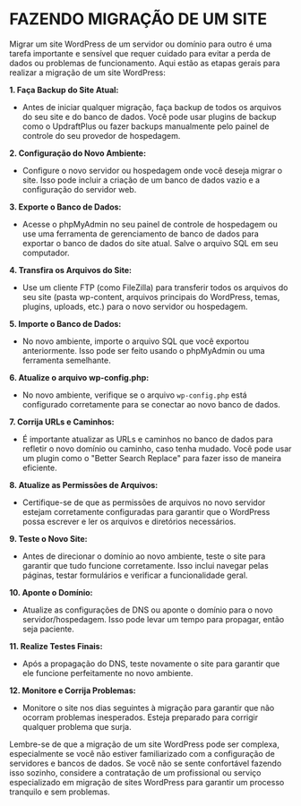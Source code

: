 # FAZENDO MIGRAÇÃO DE UM SITE
Migrar um site WordPress de um servidor ou domínio para outro é uma tarefa importante e sensível que requer cuidado para evitar a perda de dados ou problemas de funcionamento. Aqui estão as etapas gerais para realizar a migração de um site WordPress:

**1. Faça Backup do Site Atual:**
- Antes de iniciar qualquer migração, faça backup de todos os arquivos do seu site e do banco de dados. Você pode usar plugins de backup como o UpdraftPlus ou fazer backups manualmente pelo painel de controle do seu provedor de hospedagem.

**2. Configuração do Novo Ambiente:**
- Configure o novo servidor ou hospedagem onde você deseja migrar o site. Isso pode incluir a criação de um banco de dados vazio e a configuração do servidor web.

**3. Exporte o Banco de Dados:**
- Acesse o phpMyAdmin no seu painel de controle de hospedagem ou use uma ferramenta de gerenciamento de banco de dados para exportar o banco de dados do site atual. Salve o arquivo SQL em seu computador.

**4. Transfira os Arquivos do Site:**
- Use um cliente FTP (como FileZilla) para transferir todos os arquivos do seu site (pasta wp-content, arquivos principais do WordPress, temas, plugins, uploads, etc.) para o novo servidor ou hospedagem.

**5. Importe o Banco de Dados:**
- No novo ambiente, importe o arquivo SQL que você exportou anteriormente. Isso pode ser feito usando o phpMyAdmin ou uma ferramenta semelhante.

**6. Atualize o arquivo wp-config.php:**
- No novo ambiente, verifique se o arquivo `wp-config.php` está configurado corretamente para se conectar ao novo banco de dados.

**7. Corrija URLs e Caminhos:**
- É importante atualizar as URLs e caminhos no banco de dados para refletir o novo domínio ou caminho, caso tenha mudado. Você pode usar um plugin como o "Better Search Replace" para fazer isso de maneira eficiente.

**8. Atualize as Permissões de Arquivos:**
- Certifique-se de que as permissões de arquivos no novo servidor estejam corretamente configuradas para garantir que o WordPress possa escrever e ler os arquivos e diretórios necessários.

**9. Teste o Novo Site:**
- Antes de direcionar o domínio ao novo ambiente, teste o site para garantir que tudo funcione corretamente. Isso inclui navegar pelas páginas, testar formulários e verificar a funcionalidade geral.

**10. Aponte o Domínio:**
- Atualize as configurações de DNS ou aponte o domínio para o novo servidor/hospedagem. Isso pode levar um tempo para propagar, então seja paciente.

**11. Realize Testes Finais:**
- Após a propagação do DNS, teste novamente o site para garantir que ele funcione perfeitamente no novo ambiente.

**12. Monitore e Corrija Problemas:**
- Monitore o site nos dias seguintes à migração para garantir que não ocorram problemas inesperados. Esteja preparado para corrigir qualquer problema que surja.

Lembre-se de que a migração de um site WordPress pode ser complexa, especialmente se você não estiver familiarizado com a configuração de servidores e bancos de dados. Se você não se sente confortável fazendo isso sozinho, considere a contratação de um profissional ou serviço especializado em migração de sites WordPress para garantir um processo tranquilo e sem problemas.